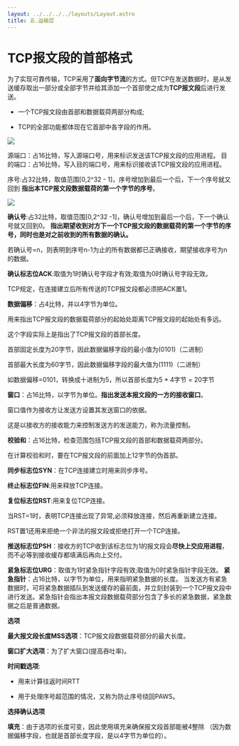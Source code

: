 ```yaml
---
layout: ../../../../layouts/Layout.astro
title: 五.运输层
---
```


# TCP报文段的首部格式

为了实现可靠传输，TCP采用了**面向字节流**的方式。但TCP在发送数据时，是从发送缓存取出一部分或全部字节并给其添加一个首部使之成为**TCP报文段**后进行发送。

- 一个TCP报文段由首部和数据载荷两部分构成;

- TCP的全部功能都体现在它首部中各字段的作用。

![](https://img.0pt.icu/computernet/5-9/5-9-1.png)

源端口：占16比特，写入源端口号，用来标识发送该TCP报文段的应用进程。
目的端口：占16比特，写入目的端口号，用来标识接收该TCP报文段的应用进程。

序号:占32比特，取值范围[0,2^32 - 1]，序号增加到最后一个后，下一个序号就又回到
**指出本TCP报文段数据载荷的第一个字节的序号**。

![](https://img.0pt.icu/computernet/5-9/5-9-2.png)

**确认号**:占32比特，取值范围[0,2^32 -1]，确认号增加到最后一个后，下一个确认号就又回到0。
**指出期望收到对方下一个TCP报文段的数据载荷的第一个字节的序号，同时也是对之前收到的所有数据的确认。**

若确认号=n，则表明到序号n-1为止的所有数据都已正确接收，期望接收序号为n的数据。

**确认标志位ACK**:取值为1时确认号字段才有效;取值为0时确认号字段无效。

TCP规定，在连接建立后所有传送的TCP报文段都必须把ACK置1。

**数据偏移**：占4比特，并以4字节为单位。

用来指出TCP报文段的数据载荷部分的起始处距离TCP报文段的起始处有多远。

这个字段实际上是指出了TCP报文段的首部长度。

首部固定长度为20字节，因此数据偏移字段的最小值为(0101)（二进制）

首部最大长度为60字节，因此数据偏移字段的最大值为(1111)（二进制）

如数据偏移=0101，转换成十进制为5，所以首部长度为5 * 4字节 = 20字节

**窗口**：占16比特，以字节为单位。**指出发送本报文段的一方的接收窗口**。

窗口值作为接收方让发送方设置其发送窗口的依据。

这是以接收方的接收能力来控制发送方的发送能力，称为流量控制。

**校验和**：占16比特，检查范围包括TCP报文段的首部和数据载荷两部分。

在计算校验和时，要在TCP报文段的前面加上12字节的伪首部。

**同步标志位SYN**：在TCP连接建立时用来同步序号。

**终止标志位FIN**:用来释放TCP连接。

**复位标志位RST**:用来复位TCP连接。

当RST=1时，表明TCP连接出现了异常,必须释放连接，然后再重新建立连接。

RST置1还用来拒绝一个非法的报文段或拒绝打开一个TCP连接。

**推送标志位PSH**：接收方的TCP收到该标志位为1的报文段会**尽快上交应用进程**，
而不必等到接收缓存都填满后再向上交付。

**紧急标志位URG**：取值为1时紧急指针字段有效;取值为0时紧急指针字段无效。
**紧急指针**：占16比特，以字节为单位，用来指明紧急数据的长度。
当发送方有紧急数据时，可将紧急数据插队到发送缓存的最前面，并立刻封装到一个TCP报文段中进行发送。紧急指针会指出本报文段数据载荷部分包含了多长的紧急数据，紧急数据之后是普通数据。

**选项**

**最大报文段长度MSS选项**：TCP报文段数据载荷部分的最大长度。

**窗口扩大选项**：为了扩大窗口(提高吞吐率)。

**时间戳选项**:

- 用来计算往返时间RTT

- 用于处理序号超范围的情况，又称为防止序号绕回PAWS。

**选择确认选项**

**填充**：由于选项的长度可变，因此使用填充来确保报文段首部能被4整除
（因为数据偏移字段，也就是首部长度字段，是以4字节为单位的）。
